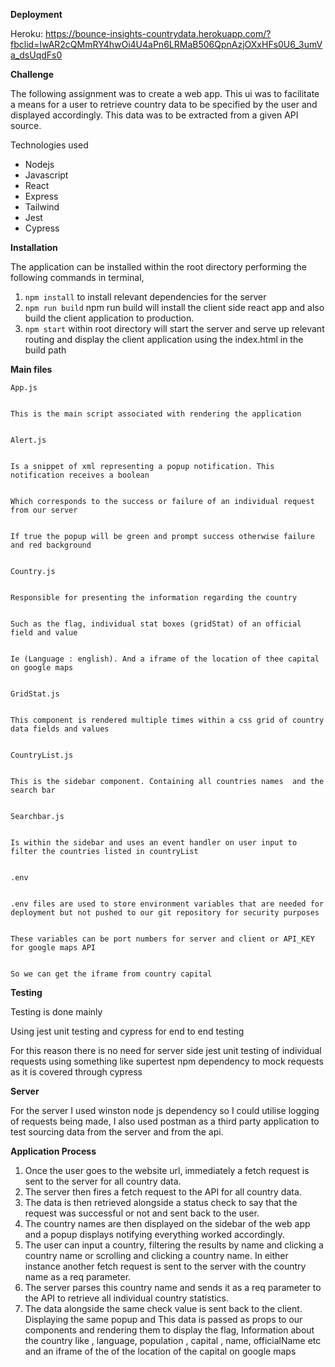 **Deployment**

Heroku: https://bounce-insights-countrydata.herokuapp.com/?fbclid=IwAR2cQMmRY4hwOi4U4aPn6LRMaB506QpnAzjOXxHFs0U6_3umVa_dsUqdFs0

**Challenge**

The following assignment was to create a web app. This ui was to facilitate a means for a user to retrieve country data to be specified by the user and displayed accordingly. This data was to be extracted from a given API source.

Technologies used



* Nodejs
* Javascript
* React
* Express
* Tailwind
* Jest 
* Cypress

**Installation**

The application can be installed within the root directory performing the following commands in terminal, 



1. `npm install` to install relevant dependencies for the server 
2. `npm run build` npm run build will install the client side react app and also build the client application to production. 
3. `npm start` within root directory will start the server and serve up relevant routing and display the client application using the index.html in the build path

**Main files**


    App.js


    This is the main script associated with rendering the application 


    Alert.js


    Is a snippet of xml representing a popup notification. This notification receives a boolean 


    Which corresponds to the success or failure of an individual request from our server 


    If true the popup will be green and prompt success otherwise failure and red background


    Country.js


    Responsible for presenting the information regarding the country 


    Such as the flag, individual stat boxes (gridStat) of an official field and value


    Ie (Language : english). And a iframe of the location of thee capital on google maps 


    GridStat.js


    This component is rendered multiple times within a css grid of country data fields and values


    CountryList.js


    This is the sidebar component. Containing all countries names  and the search bar


    Searchbar.js


    Is within the sidebar and uses an event handler on user input to filter the countries listed in countryList 


    .env


    .env files are used to store environment variables that are needed for deployment but not pushed to our git repository for security purposes


    These variables can be port numbers for server and client or API_KEY for google maps API


    So we can get the iframe from country capital

**Testing**

Testing is done mainly

Using jest unit testing and cypress for end to end testing 

For this reason there is no need for server side jest unit testing of individual requests using something like supertest npm dependency to mock requests  as it is covered through cypress

**Server** 

For the server I used winston node js dependency so I could utilise logging of requests being made, I also used postman as a third party application to test sourcing data from the server and from the api.

**Application Process**

1. Once the user goes to the website url, immediately a fetch request is sent to the server for all country data. 
2. The server then fires a fetch request to the API for all country data. 
3. The data is then retrieved alongside a status check to say that the request was successful or not  and sent back to the user. 
4. The country names are then displayed on the sidebar of the web app and a popup displays notifying everything worked accordingly. 
5. The user can input a country, filtering the results by name and clicking a country name or scrolling and clicking a country name. In either instance another fetch request is sent to the server with the country name as a req parameter. 
6. The server parses this country name and sends it as a req parameter to the API to retrieve all individual country statistics.
7. The data alongside the same check value is sent back to the client. Displaying the same popup and This data is passed as props to our components and rendering them to display the flag, Information about the country like , language, population , capital , name, officialName etc and an iframe of the of the location of the capital on google maps 
